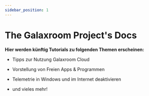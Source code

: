```yaml
---
sidebar_position: 1
---
```


# The Galaxroom Project's Docs

**Hier werden künftig Tutorials zu folgenden Themen erscheinen:**

* Tipps zur Nutzung Galaxroom Cloud

* Vorstellung von Freien Apps & Programmen

* Telemetrie in Windows und im Internet deaktivieren

* und vieles mehr!
